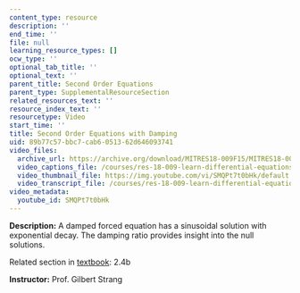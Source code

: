 ```yaml
---
content_type: resource
description: ''
end_time: ''
file: null
learning_resource_types: []
ocw_type: ''
optional_tab_title: ''
optional_text: ''
parent_title: Second Order Equations
parent_type: SupplementalResourceSection
related_resources_text: ''
resource_index_text: ''
resourcetype: Video
start_time: ''
title: Second Order Equations with Damping
uid: 89b77c57-bbc7-cab6-0513-62d646093741
video_files:
  archive_url: https://archive.org/download/MITRES18-009F15/MITRES18-009F15_2_4b_SecondOrderDamping_300k.mp4
  video_captions_file: /courses/res-18-009-learn-differential-equations-up-close-with-gilbert-strang-and-cleve-moler-fall-2015/9813af0383f451f59c73df6d242faf8a_SMQPt7t0bHk.vtt
  video_thumbnail_file: https://img.youtube.com/vi/SMQPt7t0bHk/default.jpg
  video_transcript_file: /courses/res-18-009-learn-differential-equations-up-close-with-gilbert-strang-and-cleve-moler-fall-2015/67c2908c33a58227d9afafd6f3b17d10_SMQPt7t0bHk.pdf
video_metadata:
  youtube_id: SMQPt7t0bHk
---
```


**Description:** A damped forced equation has a sinusoidal solution with exponential decay. The damping ratio provides insight into the null solutions.

Related section in [textbook](http://www-math.mit.edu/~gs/dela/): 2.4b

**Instructor:** Prof. Gilbert Strang


